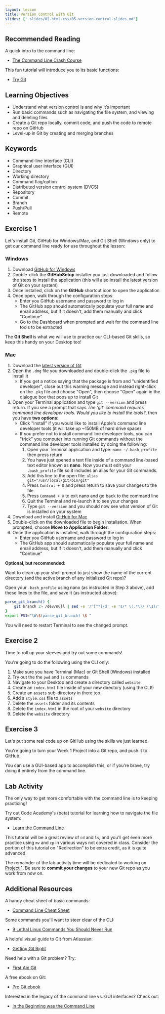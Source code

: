 ```yaml
---
layout: lesson
title: Version Control with Git
slides: ['_slides/01-html-css/05-version-control-slides.md']
---
```


## Recommended Reading

A quick intro to the command line:

- [The Command Line Crash Course](http://cli.learncodethehardway.org/book/)

This fun tutorial will introduce you to its basic functions:

- [Try Git](https://try.github.io/)

## Learning Objectives

- Understand what version control is and why it’s important
- Run basic commands such as navigating the file system, and viewing and deleting files
- Create a Git repo locally, commit code, and push the code to remote repo on GitHub
- Level-up in Git by creating and merging branches

## Keywords

- Command-line interface (CLI)
- Graphical user interface (GUI)
- Directory
- Working directory
- Command flag/option
- Distributed version control system (DVCS)
- Repository
- Commit
- Branch
- Push/Pull
- Remote

## Exercise 1

Let's install Git, GitHub for Windows/Mac, and Git Shell (Windows only) to get our command line ready for use throughout the lesson:

### Windows

1. Download [GitHub for Windows](https://windows.github.com/)
2. Double-click the **GitHubSetup** installer you just downloaded and follow the steps to install the application (this will also install the latest version of Git on your system)
3. Once installed, click on the **GitHub** shortcut icon to open the application
4. Once open, walk through the configuration steps:
	- Enter you GitHub username and password to log in
	- The GitHub app should automatically populate your full name and email address, but if it doesn't, add them manually and click "Continue"
	- Go to the Dashboard when prompted and wait for the command line tools to be extracted

The **Git Shell** is what we will use to practice our CLI-based Git skills, so keep this handy on your Desktop too!

### Mac

1. Download the [latest version of Git](https://git-scm.com/downloads)
2. Open the `.dmg` file you downloaded and double-click the `.pkg` file to install it
   - If you get a notice saying that the package is from and "unidentified developer", close out this warning message and instead right-click on the `.pkg` file and choose "Open", then choose "Open" again in the dialogue box that pops up to install Git
3. Open your Terminal application and type `git --version` and press return. If you see a prompt that says *The 'git' command requires command line developer tools. Would you like to install the tools?*, then you have **two options**:
   - Click "Install" if you would like to install Apple's command line developer tools (it will take up ~150MB of hard drive space)
   - If you prefer not to install command line developer tools, you can "trick" you computer into running Git commands without the command line developer tools installed by doing the following:
      1. Open your Terminal application and type: `nano ~/.bash_profile` then press return
      2. You have just opened a text file inside of a command line-based text editor known as **nano**. Now you must edit your `.bash_profile` file so it includes an alias for your Git commands.
      3. Add this line to the open file: `alias git="/usr/local/git/bin/git"`
      4. Press `Control + O` and press return to save your changes to the file
      5. Press `Command + X` to exit nano and go back to the command line
      6. Quit the Terminal and re-launch it to see your changes
      7. Type `git --version` and you should now see what version of Git is installed on your system
4. Download and install [GitHub for Mac](https://mac.github.com/)
5. Double-click on the downloaded file to begin installation. When prompted, choose **Move to Application Folder**.
6. Once the application is installed, walk through the configuration steps:
   - Enter you GitHub username and password to log in
   - The GitHub app should automatically populate your full name and email address, but if it doesn't, add them manually and click "Continue"

**Optional, but recommended:**

Want to clean up your shell prompt to just show the name of the current directory (and the active branch of any initialized Git repo)?

Open your `.bash_profile` using nano (as instructed in Step 3 above), add these lines to the file, and save it (as instructed above):

```bash
parse_git_branch() {
    git branch 2> /dev/null | sed -e '/^[^*]/d' -e 's/* \(.*\)/ (\1)/'
}
export PS1="\W\$(parse_git_branch) \$ "
```

You will need to restart Terminal to see the changed prompt.

## Exercise 2

Time to roll up your sleeves and try out some commands!

You're going to do the following using the CLI only:

1. Make sure you have Terminal (Mac) or Git Shell (Windows) installed
2. Try out the the `pwd` and `ls` commands
3. Navigate to your Desktop and create a directory called `website`
4. Create an `index.html` file inside of your new directory (using the CLI!)
5. Create an `assets` sub-directory in there too
6. Add a `style.css` file to `assets`
7. Delete the `assets` folder and its contents
8. Delete the `index.html` in the root of your `website` directory
9. Delete the `website` directory

## Exercise 3

Let's put some real code up on GitHub using the skills we just learned.

You're going to turn your Week 1 Project into a Git repo, and push it to GitHub.

You can use a GUI-based app to accomplish this, or if you're brave, try doing it entirely from the command line.

## Lab Activity

The only way to get more comfortable with the command line is to keeping practicing!

Try out Code Academy's (beta) tutorial for learning how to navigate the file system:

- [Learn the Command Line](https://www.codecademy.com/en/courses/learn-the-command-line)

This tutorial will be a great review of `cd` and `ls`, and you'll get even more practice using `mv` and `cp` in various ways not covered in class. Consider the portion of this tutorial on "Redirection" to be extra credit, as it is quite advanced.

The remainder of the lab activity time will be dedicated to working on [Project 1](/project/project-1/). Be sure to **commit your changes** to your new Git repo as you work from now on.

## Additional Resources

A handy cheat sheet of basic commands:

- [Command Line Cheat Sheet](http://www.git-tower.com/blog/command-line-cheat-sheet)

Some commands you'll want to steer clear of the CLI:

- [9 Lethal Linux Commands You Should Never Run](http://www.makeuseof.com/tag/9-lethal-linux-commands-never-run/)

A helpful visual guide to Git from Atlassian:

- [Getting Git Right](https://www.atlassian.com/git/)

Need help with a Git problem? Try:

- [First Aid Git](http://firstaidgit.io/#/)

A free ebook on Git:

- [Pro Git ebook](http://git-scm.com/book/en/v2)

Interested in the legacy of the command line vs. GUI interfaces? Check out:

- [In the Beginning was the Command Line](http://cristal.inria.fr/~weis/info/commandline.html)
